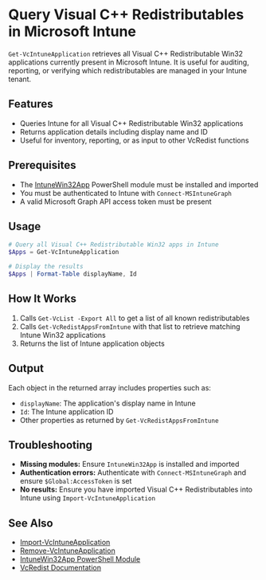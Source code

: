 # Query Visual C++ Redistributables in Microsoft Intune

`Get-VcIntuneApplication` retrieves all Visual C++ Redistributable Win32 applications currently present in Microsoft Intune. It is useful for auditing, reporting, or verifying which redistributables are managed in your Intune tenant.

## Features

- Queries Intune for all Visual C++ Redistributable Win32 applications
- Returns application details including display name and ID
- Useful for inventory, reporting, or as input to other VcRedist functions

## Prerequisites

- The [IntuneWin32App](https://github.com/MSEndpointMgr/IntuneWin32App) PowerShell module must be installed and imported
- You must be authenticated to Intune with `Connect-MSIntuneGraph`
- A valid Microsoft Graph API access token must be present

## Usage

```powershell
# Query all Visual C++ Redistributable Win32 apps in Intune
$Apps = Get-VcIntuneApplication

# Display the results
$Apps | Format-Table displayName, Id
```

## How It Works

1. Calls `Get-VcList -Export All` to get a list of all known redistributables
2. Calls `Get-VcRedistAppsFromIntune` with that list to retrieve matching Intune Win32 applications
3. Returns the list of Intune application objects

## Output

Each object in the returned array includes properties such as:
- `displayName`: The application's display name in Intune
- `Id`: The Intune application ID
- Other properties as returned by `Get-VcRedistAppsFromIntune`

## Troubleshooting

- **Missing modules:** Ensure `IntuneWin32App` is installed and imported
- **Authentication errors:** Authenticate with `Connect-MSIntuneGraph` and ensure `$Global:AccessToken` is set
- **No results:** Ensure you have imported Visual C++ Redistributables into Intune using `Import-VcIntuneApplication`

## See Also

- [Import-VcIntuneApplication](import-vcintuneapplication.md)
- [Remove-VcIntuneApplication](remove-vcintuneapplication.md)
- [IntuneWin32App PowerShell Module](https://github.com/MSEndpointMgr/IntuneWin32App)
- [VcRedist Documentation](https://vcredist.com/)
